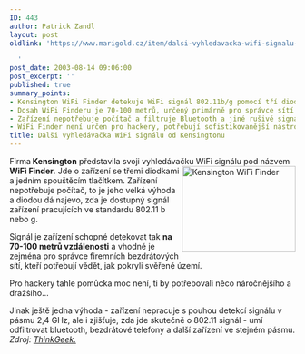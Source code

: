 ```yaml
---
ID: 443
author: Patrick Zandl
layout: post
oldlink: 'https://www.marigold.cz/item/dalsi-vyhledavacka-wifi-signalu-od-kensingtonu

  '
post_date: 2003-08-14 09:06:00
post_excerpt: ''
published: true
summary_points:
- Kensington WiFi Finder detekuje WiFi signál 802.11b/g pomocí tří diod.
- Dosah WiFi Finderu je 70-100 metrů, určený primárně pro správce sítí.
- Zařízení nepotřebuje počítač a filtruje Bluetooth a jiné rušivé signály.
- WiFi Finder není určen pro hackery, potřebují sofistikovanější nástroje.
title: Dalši vyhledávačka WiFi signálu od Kensingtonu
---
```


<p>
Firma<STRONG> Kensington</STRONG> představila svoji vyhledávačku WiFi signálu pod názvem <STRONG>WiFi Finder</STRONG>. Jde o <IMG height=152 alt="Kensington WiFi Finder" src="/wp-content/uploads/kensingtonwififinder.jpg" width=200 align=right>zařízení se třemi diodkami a jedním spouštěcím tlačítkem. Zařízení nepotřebuje počítač, to je jeho velká výhoda a diodou dá najevo, zda je dostupný signál zařízení pracujících ve standardu 802.11 b nebo g. </p>

<p>
Signál je zařízení schopné detekovat tak <STRONG>na 70-100 metrů vzdálenosti</STRONG> a vhodné je zejména pro správce firemních bezdrátových sítí, kteří potřebují vědět, jak pokryli svěřené území. </p>

<p>
Pro hackery tahle pomůcka moc není, ti by potřebovali něco náročnějšího a dražšího... </p>

<p>
Jinak ještě jedna výhoda - zařízení nepracuje s pouhou detekcí signálu v pásmu 2,4 GHz, ale i zjišťuje, zda jde skutečně o 802.11 signál - umí odfiltrovat bluetooth, bezdrátové telefony a další zařízení ve stejném pásmu. <BR><EM>Zdroj: </EM><A href="http://www.thinkgeek.com/computing/accessories/6247/" target=_blank><EM>ThinkGeek.</EM></A></p>